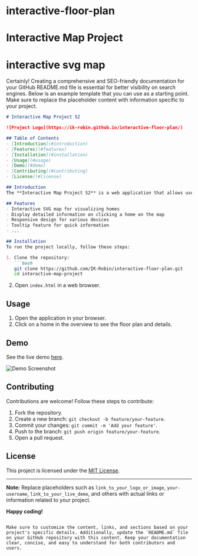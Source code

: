 # interactive-floor-plan
# Interactive Map Project
# interactive svg map 
Certainly! Creating a comprehensive and SEO-friendly documentation for your GitHub README.md file is essential for better visibility on search engines. Below is an example template that you can use as a starting point. Make sure to replace the placeholder content with information specific to your project.

```markdown
# Interactive Map Project S2

![Project Logo](https://ik-robin.github.io/interactive-floor-plan/)

## Table of Contents
- [Introduction](#introduction)
- [Features](#features)
- [Installation](#installation)
- [Usage](#usage)
- [Demo](#demo)
- [Contributing](#contributing)
- [License](#license)

## Introduction
The **Interactive Map Project S2** is a web application that allows users to explore floor plans and details of different homes within a housing project.

## Features
- Interactive SVG map for visualizing homes
- Display detailed information on clicking a home on the map
- Responsive design for various devices
- Tooltip feature for quick information
- ...

## Installation
To run the project locally, follow these steps:

1. Clone the repository:
   ```bash
   git clone https://github.com/IK-Robin/interactive-floor-plan.git
   cd interactive-map-project
   ```

2. Open `index.html` in a web browser.

## Usage
1. Open the application in your browser.
2. Click on a home in the overview to see the floor plan and details.

## Demo
See the live demo [here](https://ik-robin.github.io/interactive-floor-plan/).

![Demo Screenshot](https://ik-robin.github.io/interactive-floor-plan/)

## Contributing
Contributions are welcome! Follow these steps to contribute:

1. Fork the repository.
2. Create a new branch: `git checkout -b feature/your-feature`.
3. Commit your changes: `git commit -m 'Add your feature'`.
4. Push to the branch: `git push origin feature/your-feature`.
5. Open a pull request.

## License
This project is licensed under the [MIT License](LICENSE).

---

**Note:** Replace placeholders such as `link_to_your_logo_or_image`, `your-username`, `link_to_your_live_demo`, and others with actual links or information related to your project.

**Happy coding!**
```

Make sure to customize the content, links, and sections based on your project's specific details. Additionally, update the `README.md` file on your GitHub repository with this content. Keep your documentation clear, concise, and easy to understand for both contributors and users.


